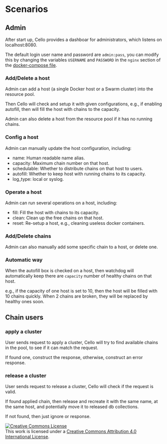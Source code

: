# Scenarios

## Admin
After start up, Cello provides a dashboar for administrators, which listens on localhost:8080.

The default login user name and password are `admin:pass`, you can modify this by changing the variables `USERNAME` and `PASSWORD` in the `nginx` section of the [docker-compose file](../docker-compose.yml).

### Add/Delete a host

Admin can add a host (a single Docker host or a Swarm cluster) into the resource pool.

Then Cello will check and setup it with given configurations, e.g., if enabling autofill, then will fill the host with chains to the capacity.

Admin can also delete a host from the resource pool if it has no running chains.

### Config a host
Admin can manually update the host configuration, including:

* name: Human readable name alias.
* capacity: Maximum chain number on that host.
* schedulable: Whether to distribute chains on that host to users.
* autofill: Whether to keep host with running chains to its capacity.
* log_type: local or syslog.

### Operate a host

Admin can run several operations on a host, including:

* fill: Fill the host with chains to its capacity.
* clean: Clean up the free chains on that host.
* reset: Re-setup a host, e.g., cleaning useless docker containers.

### Add/Delete chains
Admin can also manually add some specific chain to a host, or delete one.

### Automatic way

When the autofill box is checked on a host, then watchdog will automatically keep there are `capacity` number of healthy chains on that host.

e.g., if the capacity of one host is set to 10, then the host will be filled with 10 chains quickly. When 2 chains are broken, they will be replaced by healthy ones soon.

## Chain users

### apply a cluster

User sends request to apply a cluster, Cello will try to find available chains in the pool, to see if it can match the request.

If found one, construct the response, otherwise, construct an error response.

### release a cluster

User sends request to release a cluster, Cello will check if the request is valid.

If found applied chain, then release and recreate it with the same name, at the same host, and potentially move it to released db collections.

If not found, then just ignore or response.

<a rel="license" href="http://creativecommons.org/licenses/by/4.0/"><img alt="Creative Commons License" style="border-width:0" src="https://i.creativecommons.org/l/by/4.0/88x31.png" /></a><br />This work is licensed under a <a rel="license" href="http://creativecommons.org/licenses/by/4.0/">Creative Commons Attribution 4.0 International License</a>.